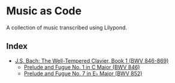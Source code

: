 # Music as Code
A collection of music transcribed using Lilypond.

## Index

* [J.S. Bach: The Well-Tempered Clavier, Book 1 (BWV 846-869)](books/bach-well-tempered-clavier-book-1)
  * [Prelude and Fugue No. 1 in C Major (BWV 846)](books/bach-well-tempered-clavier-book-1/bwv-846-prelude-and-fugue-1)
  * [Prelude and Fugue No. 7 in E♭ Major (BWV 852)](books/bach-well-tempered-clavier-book-1/bwv-852-prelude-and-fugue-7)

